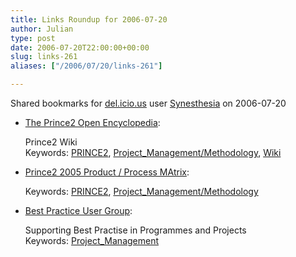 ```yaml
---
title: Links Roundup for 2006-07-20
author: Julian
type: post
date: 2006-07-20T22:00:00+00:00
slug: links-261 
aliases: ["/2006/07/20/links-261"]

---
```

Shared bookmarks for [del.icio.us][1] user  [Synesthesia][2] on 2006-07-20

  * [The Prince2 Open Encyclopedia][3]:
  
    Prince2 Wiki   
    Keywords: [PRINCE2][4], [Project_Management/Methodology][5], [Wiki][6]
  * [Prince2 2005 Product / Process MAtrix][7]:
  
       
    Keywords: [PRINCE2][4], [Project_Management/Methodology][5]
  * [Best Practice User Group][8]:
  
    Supporting Best Practise in Programmes and Projects   
    Keywords: [Project_Management][9]

 [1]: https://del.icio.us/
 [2]: https://del.icio.us/synesthesia
 [3]: https://prince2.technorealism.org/ "https://prince2.technorealism.org/"
 [4]: https://del.icio.us/synesthesia/PRINCE2
 [5]: https://del.icio.us/synesthesia/Project_Management/Methodology
 [6]: https://del.icio.us/synesthesia/Wiki
 [7]: https://www.outperform.co.uk/Portals/0/Prince2%202005%20Matrix%201v2.pdf "https://www.outperform.co.uk/Portals/0/Prince2%202005%20Matrix%201v2.pdf"
 [8]: https://www.usergroup.org.uk/ "https://www.usergroup.org.uk/"
 [9]: https://del.icio.us/synesthesia/Project_Management